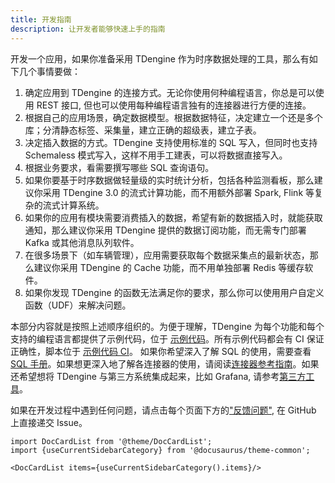 ```yaml
---
title: 开发指南
description: 让开发者能够快速上手的指南
---
```


开发一个应用，如果你准备采用 TDengine 作为时序数据处理的工具，那么有如下几个事情要做：

1. 确定应用到 TDengine 的连接方式。无论你使用何种编程语言，你总是可以使用 REST 接口, 但也可以使用每种编程语言独有的连接器进行方便的连接。
2. 根据自己的应用场景，确定数据模型。根据数据特征，决定建立一个还是多个库；分清静态标签、采集量，建立正确的超级表，建立子表。
3. 决定插入数据的方式。TDengine 支持使用标准的 SQL 写入，但同时也支持 Schemaless 模式写入，这样不用手工建表，可以将数据直接写入。
4. 根据业务要求，看需要撰写哪些 SQL 查询语句。
5. 如果你要基于时序数据做轻量级的实时统计分析，包括各种监测看板，那么建议你采用 TDengine 3.0 的流式计算功能，而不用额外部署 Spark, Flink 等复杂的流式计算系统。
6. 如果你的应用有模块需要消费插入的数据，希望有新的数据插入时，就能获取通知，那么建议你采用 TDengine 提供的数据订阅功能，而无需专门部署 Kafka 或其他消息队列软件。
7. 在很多场景下（如车辆管理），应用需要获取每个数据采集点的最新状态，那么建议你采用 TDengine 的 Cache 功能，而不用单独部署 Redis 等缓存软件。
8. 如果你发现 TDengine 的函数无法满足你的要求，那么你可以使用用户自定义函数（UDF）来解决问题。

本部分内容就是按照上述顺序组织的。为便于理解，TDengine 为每个功能和每个支持的编程语言都提供了示例代码，位于 [示例代码](https://github.com/taosdata/TDengine/tree/main/docs/examples)。所有示例代码都会有 CI 保证正确性，脚本位于 [示例代码 CI](https://github.com/taosdata/TDengine/tree/main/tests/docs-examples-test)。
如果你希望深入了解 SQL 的使用，需要查看[SQL 手册](../reference/taos-sql/)。如果想更深入地了解各连接器的使用，请阅读[连接器参考指南](../reference/connector/)。如果还希望想将 TDengine 与第三方系统集成起来，比如 Grafana, 请参考[第三方工具](../third-party/)。

如果在开发过程中遇到任何问题，请点击每个页面下方的["反馈问题"](https://github.com/taosdata/TDengine/issues/new/choose), 在 GitHub 上直接递交 Issue。

```mdx-code-block
import DocCardList from '@theme/DocCardList';
import {useCurrentSidebarCategory} from '@docusaurus/theme-common';

<DocCardList items={useCurrentSidebarCategory().items}/>
```
